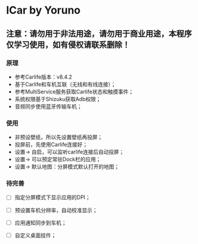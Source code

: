 # ICar by Yoruno

## 注意：请勿用于非法用途，请勿用于商业用途，本程序仅学习使用，如有侵权请联系删除！

### 原理
* 参考Carlife版本：v8.4.2
* 基于Carlife和车机互联（无线和有线连接）；
* 参考MultiService服务获取Carlife状态和触摸事件；
* 系统权限基于Shizuku获取Adb权限；
* 音频同步使用蓝牙传输车机；

### 使用
* 非预设壁纸，所以先设置壁纸再投屏；
* 投屏前，先使用Carlife连接好；
* 设置-> 自启，可以监听carlife连接后自动投屏；
* 设置-> 可以预定常驻Dock栏的应用；
* 设置-> 默认地图：分屏模式默认打开的地图；

### 待完善
- [ ] 指定分屏模式下显示应用的DPI；
- [ ] 预设置车机分辨率，自动校准显示；
- [ ] 应用通知同步到车机；
- [ ] 自定义桌面挂件；
   

